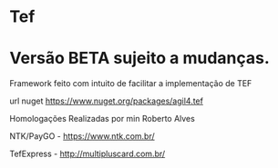 # Tef

# Versão BETA sujeito a mudanças.

Framework feito com intuito de facilitar a implementação de TEF 

url nuget https://www.nuget.org/packages/agil4.tef

Homologações Realizadas por min Roberto Alves

NTK/PayGO - https://www.ntk.com.br/

TefExpress - http://multipluscard.com.br/
